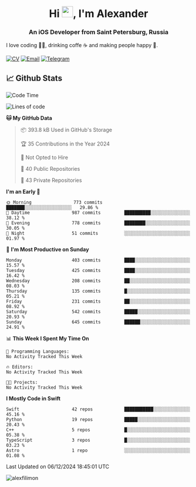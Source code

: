 <h1 align="center">Hi <img src="https://raw.githubusercontent.com/MartinHeinz/MartinHeinz/master/wave.gif" width="30px">, I'm Alexander</h1>
<h3 align="center">An iOS Developer from Saint Petersburg, Russia</h3>

I love coding 👨‍💻, drinking coffe ☕️ and making people happy 🎊.

[![CV](https://img.shields.io/badge/CV-Александр%20Филимонов-14b420)](./resources/CV_Aleksandr_Filimonov_iOS_November_2023.pdf)
[![Email](https://img.shields.io/badge/Email-as.filimonov@mail.ru-f39f37)](mailto:as.filimonov@mail.ru)
[![Telegram](https://img.shields.io/badge/Telegram-alexfilimon-1686b1)](https://t.me/alexfilimon)

## 📈 Github Stats

<!--START_SECTION:waka-->
![Code Time](http://img.shields.io/badge/Code%20Time-0%20secs-blue)

![Lines of code](https://img.shields.io/badge/From%20Hello%20World%20I%27ve%20Written-1.6%20million%20lines%20of%20code-blue)

**🐱 My GitHub Data** 

> 📦 393.8 kB Used in GitHub's Storage 
 > 
> 🏆 35 Contributions in the Year 2024
 > 
> 🚫 Not Opted to Hire
 > 
> 📜 40 Public Repositories 
 > 
> 🔑 43 Private Repositories 
 > 
**I'm an Early 🐤** 

```text
🌞 Morning                773 commits         ███████░░░░░░░░░░░░░░░░░░   29.86 % 
🌆 Daytime                987 commits         ██████████░░░░░░░░░░░░░░░   38.12 % 
🌃 Evening                778 commits         ████████░░░░░░░░░░░░░░░░░   30.05 % 
🌙 Night                  51 commits          ░░░░░░░░░░░░░░░░░░░░░░░░░   01.97 % 
```
📅 **I'm Most Productive on Sunday** 

```text
Monday                   403 commits         ████░░░░░░░░░░░░░░░░░░░░░   15.57 % 
Tuesday                  425 commits         ████░░░░░░░░░░░░░░░░░░░░░   16.42 % 
Wednesday                208 commits         ██░░░░░░░░░░░░░░░░░░░░░░░   08.03 % 
Thursday                 135 commits         █░░░░░░░░░░░░░░░░░░░░░░░░   05.21 % 
Friday                   231 commits         ██░░░░░░░░░░░░░░░░░░░░░░░   08.92 % 
Saturday                 542 commits         █████░░░░░░░░░░░░░░░░░░░░   20.93 % 
Sunday                   645 commits         ██████░░░░░░░░░░░░░░░░░░░   24.91 % 
```


📊 **This Week I Spent My Time On** 

```text
💬 Programming Languages: 
No Activity Tracked This Week

🔥 Editors: 
No Activity Tracked This Week

🐱‍💻 Projects: 
No Activity Tracked This Week
```

**I Mostly Code in Swift** 

```text
Swift                    42 repos            ███████████░░░░░░░░░░░░░░   45.16 % 
Python                   19 repos            █████░░░░░░░░░░░░░░░░░░░░   20.43 % 
C++                      5 repos             █░░░░░░░░░░░░░░░░░░░░░░░░   05.38 % 
TypeScript               3 repos             █░░░░░░░░░░░░░░░░░░░░░░░░   03.23 % 
Astro                    1 repo              ░░░░░░░░░░░░░░░░░░░░░░░░░   01.08 % 
```




 Last Updated on 06/12/2024 18:45:01 UTC
<!--END_SECTION:waka-->

<img align="center" src="https://github-readme-stats.vercel.app/api?username=alexfilimon&show_icons=true" alt="alexfilimon" />

